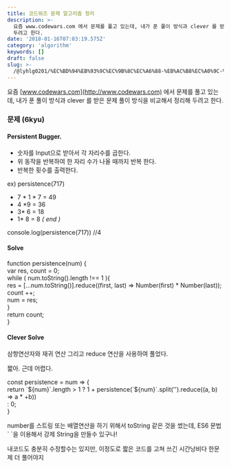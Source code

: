 ```yaml
---
title: 코드워즈 문제 알고리즘 정리
description: >-
  요즘 www.codewars.com 에서 문제를 풀고 있는데, 내가 푼 풀이 방식과 clever 를 받은 문제 풀이 방식을 비교해서 정리해
  두려고 한다.
date: '2018-01-16T07:03:19.575Z'
category: 'algorithm'
keywords: []
draft: false
slug: >-
  /@lyhlg0201/%EC%BD%94%EB%93%9C%EC%9B%8C%EC%A6%88-%EB%AC%B8%EC%A0%9C-%EC%95%8C%EA%B3%A0%EB%A6%AC%EC%A6%98-%EC%A0%95%EB%A6%AC-82c1513d4696
---
```


요즘 [www.codewars.com](http://www.codewars.com) 에서 문제를 풀고 있는데, 내가 푼 풀이 방식과 clever 를 받은 문제 풀이 방식을 비교해서 정리해 두려고 한다.

### 문제 (6kyu)

#### Persistent Bugger.

- 숫자를 Input으로 받아서 각 자리수를 곱한다.
- 위 동작을 반복하여 한 자리 수가 나올 때까지 반복 한다.
- 반복한 횟수를 출력한다.

ex) persistence(717)

- 7 \* 1 \* 7 = 49
- 4 \*9 = 36
- 3\* 6 = 18
- 1\* 8 = 8 _( end )_

console.log(persistence(717)) //4

#### Solve

function persistence(num) {  
 var res, count = 0;  
 while ( num.toString().length !== 1 ){  
 res = \[...num.toString()\].reduce((first, last) => Number(first) \* Number(last));  
 count ++;  
 num = res;  
 }  
 return count;  
}

#### Clever Solve

삼항연산자와 재귀 연산 그리고 reduce 연산을 사용하여 풀었다.

짧아. 근데 어렵다.

const persistence = num => {  
 return \`\${num}\`.length > 1 ? 1 + persistence(\`\${num}\`.split('').reduce((a, b) => a \* +b))  
 : 0;  
}

number를 스트링 또는 배열연산을 하기 위해서 toString 같은 것을 썼는데, ES6 문법 \` \`을 이용해서 강제 String을 만들수 있구나!

내코드도 충분히 수정할수는 있지만, 이정도로 짧은 코드를 고쳐 쓰긴 시간낭비다 한문제 더 풀어야지
